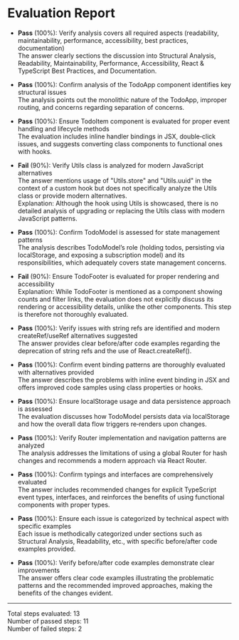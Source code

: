 # Evaluation Report

- **Pass** (100%): Verify analysis covers all required aspects (readability, maintainability, performance, accessibility, best practices, documentation)  
  The answer clearly sections the discussion into Structural Analysis, Readability, Maintainability, Performance, Accessibility, React & TypeScript Best Practices, and Documentation.

- **Pass** (100%): Confirm analysis of the TodoApp component identifies key structural issues  
  The analysis points out the monolithic nature of the TodoApp, improper routing, and concerns regarding separation of concerns.

- **Pass** (100%): Ensure TodoItem component is evaluated for proper event handling and lifecycle methods  
  The evaluation includes inline handler bindings in JSX, double‑click issues, and suggests converting class components to functional ones with hooks.

- **Fail** (90%): Verify Utils class is analyzed for modern JavaScript alternatives  
  The answer mentions usage of "Utils.store" and "Utils.uuid" in the context of a custom hook but does not specifically analyze the Utils class or provide modern alternatives.  
  Explanation: Although the hook using Utils is showcased, there is no detailed analysis of upgrading or replacing the Utils class with modern JavaScript patterns.

- **Pass** (100%): Confirm TodoModel is assessed for state management patterns  
  The analysis describes TodoModel’s role (holding todos, persisting via localStorage, and exposing a subscription model) and its responsibilities, which adequately covers state management concerns.

- **Fail** (90%): Ensure TodoFooter is evaluated for proper rendering and accessibility  
  Explanation: While TodoFooter is mentioned as a component showing counts and filter links, the evaluation does not explicitly discuss its rendering or accessibility details, unlike the other components. This step is therefore not thoroughly evaluated.

- **Pass** (100%): Verify issues with string refs are identified and modern createRef/useRef alternatives suggested  
  The answer provides clear before/after code examples regarding the deprecation of string refs and the use of React.createRef().

- **Pass** (100%): Confirm event binding patterns are thoroughly evaluated with alternatives provided  
  The answer describes the problems with inline event binding in JSX and offers improved code samples using class properties or hooks.

- **Pass** (100%): Ensure localStorage usage and data persistence approach is assessed  
  The evaluation discusses how TodoModel persists data via localStorage and how the overall data flow triggers re‑renders upon changes.

- **Pass** (100%): Verify Router implementation and navigation patterns are analyzed  
  The analysis addresses the limitations of using a global Router for hash changes and recommends a modern approach via React Router.

- **Pass** (100%): Confirm typings and interfaces are comprehensively evaluated  
  The answer includes recommended changes for explicit TypeScript event types, interfaces, and reinforces the benefits of using functional components with proper types.

- **Pass** (100%): Ensure each issue is categorized by technical aspect with specific examples  
  Each issue is methodically categorized under sections such as Structural Analysis, Readability, etc., with specific before/after code examples provided.

- **Pass** (100%): Verify before/after code examples demonstrate clear improvements  
  The answer offers clear code examples illustrating the problematic patterns and the recommended improved approaches, making the benefits of the changes evident.

---

Total steps evaluated: 13  
Number of passed steps: 11  
Number of failed steps: 2
